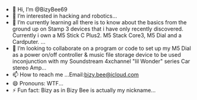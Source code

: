- 👋 Hi, I’m @BizyBee69
- 👀 I’m interested in hacking and robotics...
- 🌱 I’m currently learning all there is to know about the basics from the ground up on Stamp 3 devices that i have only recently discovered. Currently i own a M5 Stick C Plus2. M5 Stack Core3, M5 Dial and a Cardputer. ...
- 💞️ I’m looking to collaborate on a program or code to set up my M5 Dial as a power on/off controller & music file storage device to be used inconjunction with my Soundstream 4xchannel "lil Wonder" series Car stereo Amp...
- 📫 How to reach me ...Email:bizy.bee@icloud.com
- 😄 Pronouns: WTF...
- ⚡ Fun fact: Bizy as in Bizy Bee is actually my nickname...

<!---
BizyBee69/BizyBee69 is a ✨ special ✨ repository because its `README.md` (this file) appears on your GitHub profile.
You can click the Preview link to take a look at your changes.
--->
